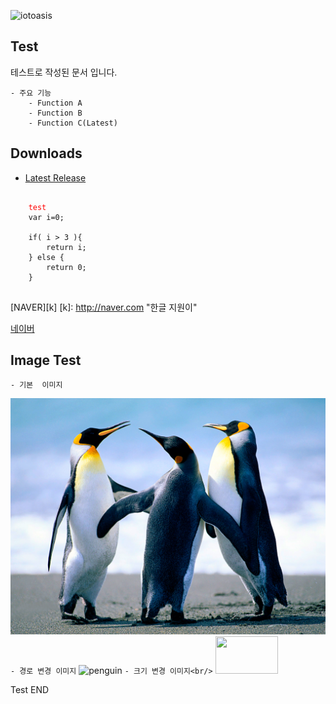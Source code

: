 ![iotoasis](https://github.com/iotoasis/SO/blob/master/logo_oasis_m.png)

## Test

테스트로 작성된 문서 입니다.

	- 주요 기능
		- Function A
		- Function B
		- Function C(Latest)
		
## Downloads
 - [Latest Release](https://github.com/peda007/test/)

<pre>
	<code>
	<font color='red'>test</font>
	var i=0;
	
	if( i > 3 ){
		return i;
	} else {
		return 0;
	}
	</code>
</pre> 

[NAVER][k]
[k]: http://naver.com "한글 지원이"

[네이버](http://www.naver.com)

## Image Test
	- 기본  이미지
![penguin](https://github.com/peda007/test/blob/master/Penguins.jpg)
	```- 경로 변경 이미지```
![penguin](/img/Penguins.jpg)
	```- 크기 변경 이미지<br/>```
<img src="https://github.com/peda007/test/blob/master/img/Penguins.jpg" width="100px" height="60px"/>


Test END
